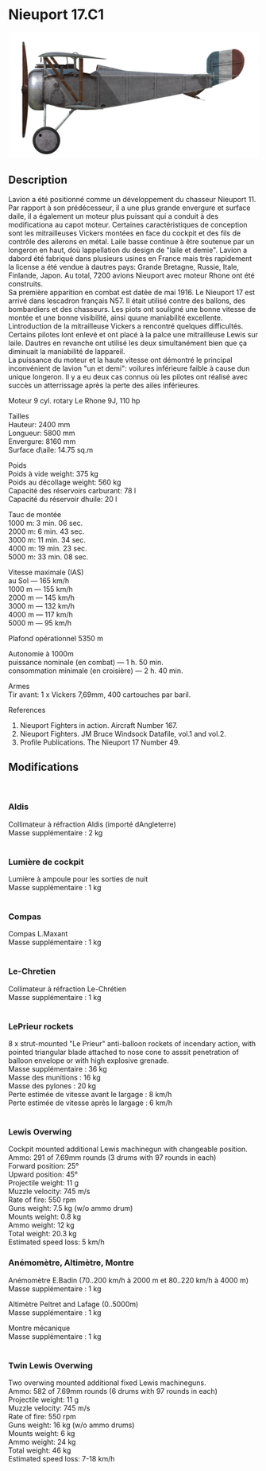 # Nieuport 17.C1  
  
![nieuport17](../images/nieuport17.png)  
  
## Description  
  
Lavion a été positionné comme un développement du chasseur Nieuport 11. Par rapport à son prédécesseur, il a une plus grande envergure et surface daile, il a également un moteur plus puissant qui a conduit à des modificationa au capot moteur. Certaines caractéristiques de conception sont les mitrailleuses Vickers montées en face du cockpit et des fils de contrôle des ailerons en métal. Laile basse continue à être soutenue par un longeron en haut, doù lappellation du design de  "laile et demie". Lavion a dabord été fabriqué dans plusieurs usines en France mais très rapidement la license a été vendue à dautres pays: Grande Bretagne, Russie, Itale, Finlande, Japon. Au total, 7200 avions Nieuport avec moteur Rhone ont été construits.  
Sa première apparition en combat est datée de mai 1916. Le Nieuport 17 est arrivé dans lescadron français N57. Il était utilisé contre des ballons, des bombardiers et des chasseurs. Les piots ont souligné une bonne vitesse de montée et une bonne visibilité, ainsi quune maniabilité excellente. Lintroduction de la mitrailleuse Vickers a rencontré quelques difficultés. Certains pilotes lont enlevé et ont placé à la palce une mitrailleuse Lewis sur laile. Dautres en revanche ont utilisé les deux simultanément bien que ça diminuait la maniabilité de lappareil.  
La puissance du moteur et la haute vitesse ont démontré le principal inconvénient de lavion "un et demi": voilures inférieure faible à cause dun unique longeron. Il y a eu deux cas connus où les pilotes ont réalisé avec succès un atterrissage après la perte des ailes inférieures.  
  
Moteur 9 cyl. rotary Le Rhone 9J, 110 hp  
  
Tailles  
Hauteur: 2400 mm  
Longueur: 5800 mm  
Envergure: 8160 mm  
Surface d\aile: 14.75 sq.m  
  
Poids  
Poids à vide weight: 375 kg  
Poids au décollage weight: 560 kg  
Capacité des réservoirs carburant: 78 l  
Capacité du réservoir dhuile: 20 l  
  
Tauc de montée  
1000 m:  3 min. 06 sec.  
2000 m:  6 min. 43 sec.  
3000 m: 11 min. 34 sec.  
4000 m: 19 min. 23 sec.  
5000 m: 33 min. 08 sec.  
  
Vitesse maximale (IAS)  
au Sol — 165 km/h  
1000 m — 155 km/h  
2000 m — 145 km/h  
3000 m — 132 km/h  
4000 m — 117 km/h  
5000 m —  95 km/h  
  
Plafond opérationnel 5350 m  
  
Autonomie à 1000m  
puissance nominale (en combat) — 1 h. 50 min.  
consommation minimale (en croisière) — 2 h. 40 min.  
  
Armes  
Tir avant: 1 х Vickers 7,69mm,  400 cartouches par baril.  
  
References  
1) Nieuport Fighters in action. Aircraft Number 167.  
2) Nieuport Fighters. JM Bruce Windsock Datafile, vol.1 and vol.2.  
3) Profile Publications. The Nieuport 17 Number 49.  
  
## Modifications  
  ﻿
  
### Aldis  
  
Collimateur à réfraction Aldis (importé dAngleterre)  
Masse supplémentaire : 2 kg  
  ﻿
  
### Lumière de cockpit  
  
Lumière à ampoule pour les sorties de nuit  
Masse supplémentaire : 1 kg  
  ﻿
  
### Compas  
  
Compas L.Maxant  
Masse supplémentaire : 1 kg  
  ﻿
  
### Le-Chretien  
  
Collimateur à réfraction Le-Chrétien  
Masse supplémentaire : 1 kg  
  ﻿
  
### LePrieur rockets  
  
8 x strut-mounted "Le Prieur" anti-balloon rockets of incendary action, with pointed triangular blade attached to nose cone to asssit penetration of balloon envelope or with high explosive grenade.  
Masse supplémentaire : 36 kg  
Masse des munitions : 16 kg  
Masse des pylones : 20 kg  
Perte estimée de vitesse avant le largage : 8 km/h  
Perte estimée de vitesse après le largage : 6 km/h  
  ﻿
  
### Lewis Overwing  
  
Cockpit mounted additional Lewis machinegun with changeable position.  
Ammo: 291 of 7.69mm rounds (3 drums with 97 rounds in each)  
Forward position: 25°  
Upward position: 45°  
Projectile weight: 11 g  
Muzzle velocity: 745 m/s  
Rate of fire: 550 rpm  
Guns weight: 7.5 kg (w/o ammo drum)  
Mounts weight: 0.8 kg  
Ammo weight: 12 kg  
Total weight: 20.3 kg  
Estimated speed loss: 5 km/h  ﻿
  
### Anémomètre, Altimètre, Montre  
  
Anémomètre E.Badin (70..200 km/h à 2000 m et 80..220 km/h à 4000 m)  
Masse supplémentaire : 1 kg  
  
Altimètre Peltret and Lafage (0..5000m)  
Masse supplémentaire : 1 kg  
  
Montre mécanique  
Masse supplémentaire : 1 kg  
  ﻿
  
### Twin Lewis Overwing  
  
Two overwing mounted additional fixed Lewis machineguns.  
Ammo: 582 of 7.69mm rounds (6 drums with 97 rounds in each)  
Projectile weight: 11 g  
Muzzle velocity: 745 m/s  
Rate of fire: 550 rpm  
Guns weight: 16 kg (w/o ammo drums)  
Mounts weight: 6 kg  
Ammo weight: 24 kg  
Total weight: 46 kg  
Estimated speed loss: 7-18 km/h  